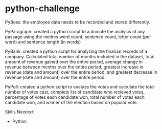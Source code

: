 # python-challenge

PyBoss: the employee data needs to be recorded and stored differently. 

PyParagraph: created a python script to automate the analysis of any passage using the metircs word count, sentence count, letter count (per word) and sentence length (in words)

PyBank: created a python script for analyzing the finalcial records of a company. Calculated total number of months included in the dataset, total amount of revenue gained over the entire period, average change in revenue between months over the entire period, greatest increase in revenue (date and amount) over the entire period, and greatest decrease in revenue (date and amount) over the entire period.

PyPoll: created a python script to analyze the votes and calculate the total number of votes cast, complete list of candidate who recieved votes, percentage of votes each candidate won, total number of votes each candidate won, and winner of the election based on popular vote. 

Skills Needed: 
- Python
